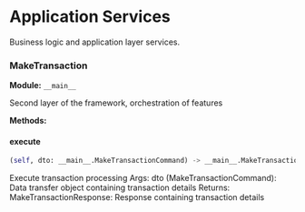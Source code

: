 # Application Services

Business logic and application layer services.

### MakeTransaction

**Module:** `__main__`

Second layer of the framework, orchestration of features

**Methods:**

#### execute

```python
(self, dto: __main__.MakeTransactionCommand) -> __main__.MakeTransactionResponse
```

Execute transaction processing
Args:
    dto (MakeTransactionCommand): Data transfer object containing transaction details
Returns:
    MakeTransactionResponse: Response containing transaction details

